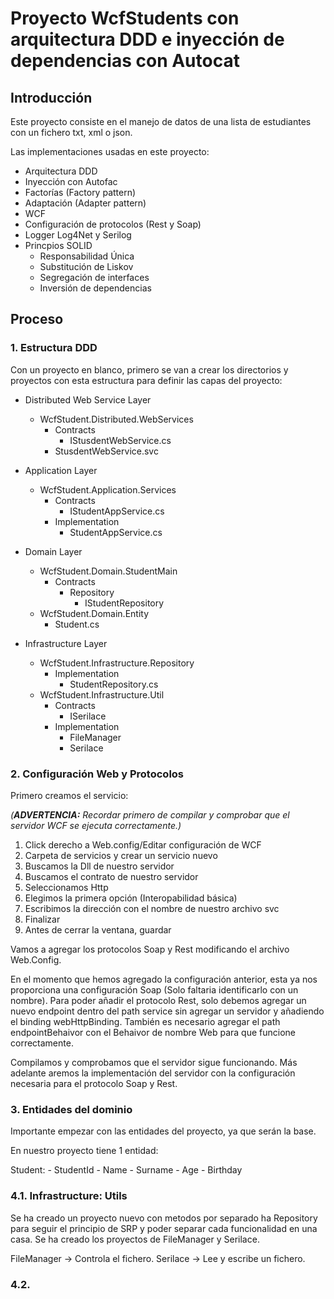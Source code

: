 # Proyecto WcfStudents con arquitectura DDD e inyección de dependencias con Autocat

## Introducción

Este proyecto consiste en el manejo de datos de una lista de estudiantes con un fichero txt, xml o json.

Las implementaciones usadas en este proyecto:

- Arquitectura DDD
- Inyección con Autofac
- Factorías (Factory pattern)
- Adaptación (Adapter pattern)
- WCF
- Configuración de protocolos (Rest y Soap)
- Logger Log4Net y Serilog
- Princpios SOLID
	- Responsabilidad Única
	- Substitución de Liskov
	- Segregación de interfaces
	- Inversión de dependencias

## Proceso

### 1. Estructura DDD

Con un proyecto en blanco, primero se van a crear los directorios y proyectos con esta estructura para definir las capas del proyecto:

- Distributed Web Service Layer
	- WcfStudent.Distributed.WebServices
		- Contracts
			- IStusdentWebService.cs
		- StusdentWebService.svc

- Application Layer
	- WcfStudent.Application.Services
		- Contracts
			- IStudentAppService.cs
		- Implementation
			- StudentAppService.cs

- Domain Layer
	- WcfStudent.Domain.StudentMain
		- Contracts
			- Repository
				- IStudentRepository
	- WcfStudent.Domain.Entity
		- Student.cs


- Infrastructure Layer
	- WcfStudent.Infrastructure.Repository
		- Implementation
			- StudentRepository.cs
	- WcfStudent.Infrastructure.Util
		- Contracts
			- ISerilace
		- Implementation
			- FileManager
			- Serilace

### 2. Configuración Web y Protocolos

Primero creamos el servicio:

*(**ADVERTENCIA:** Recordar primero de compilar y comprobar que el servidor WCF se ejecuta correctamente.)*

1. Click derecho a Web.config/Editar configuración de WCF
2. Carpeta de servicios y crear un servicio nuevo
3. Buscamos la Dll de nuestro servidor
4. Buscamos el contrato de nuestro servidor
5. Seleccionamos Http
6. Elegimos la primera opción (Interopabilidad básica)
7. Escribimos la dirección con el nombre de nuestro archivo svc
8. Finalizar
9. Antes de cerrar la ventana, guardar

Vamos a agregar los protocolos Soap y Rest modificando el archivo Web.Config.

En el momento que hemos agregado la configuración anterior, esta ya nos proporciona una configuración Soap (Solo faltaria identificarlo con un nombre).
Para poder añadir el protocolo Rest, solo debemos agregar un nuevo endpoint dentro del path service sin agregar un servidor y añadiendo el binding webHttpBinding.
También es necesario agregar el path endpointBehaivor con el Behaivor de nombre Web para que funcione correctamente.

Compilamos y comprobamos que el servidor sigue funcionando. Más adelante aremos la implementación del servidor con la configuración necesaria para el protocolo Soap
y Rest.

### 3. Entidades del dominio

Importante empezar con las entidades del proyecto, ya que serán la base.

En nuestro proyecto tiene 1 entidad:

Student:
	- StudentId
	- Name
	- Surname
	- Age
	- Birthday
	
### 4.1. Infrastructure: Utils

Se ha creado un proyecto nuevo con metodos por separado ha Repository para seguir el principio de SRP y poder separar cada funcionalidad
en una casa. Se ha creado los proyectos de FileManager y Serilace.

FileManager -> Controla el fichero.
Serilace -> Lee y escribe un fichero.

### 4.2. 
